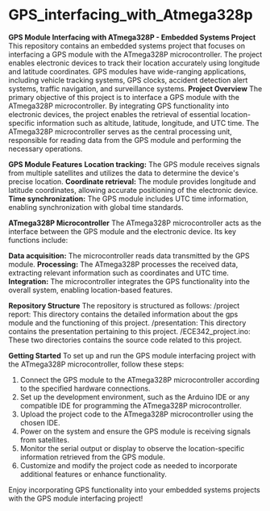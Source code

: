 # GPS_interfacing_with_Atmega328p
**GPS Module Interfacing with ATmega328P - Embedded Systems Project**
This repository contains an embedded systems project that focuses on interfacing a GPS module with the ATmega328P microcontroller. The project enables electronic devices to track their location accurately using longitude and latitude coordinates. GPS modules have wide-ranging applications, including vehicle tracking systems, GPS clocks, accident detection alert systems, traffic navigation, and surveillance systems.
**Project Overview**
The primary objective of this project is to interface a GPS module with the ATmega328P microcontroller. By integrating GPS functionality into electronic devices, the project enables the retrieval of essential location-specific information such as altitude, latitude, longitude, and UTC time. The ATmega328P microcontroller serves as the central processing unit, responsible for reading data from the GPS module and performing the necessary operations.

**GPS Module Features**
**Location tracking:** The GPS module receives signals from multiple satellites and utilizes the data to determine the device's precise location.
**Coordinate retrieval:** The module provides longitude and latitude coordinates, allowing accurate positioning of the electronic device.
**Time synchronization:** The GPS module includes UTC time information, enabling synchronization with global time standards.

**ATmega328P Microcontroller**
The ATmega328P microcontroller acts as the interface between the GPS module and the electronic device. Its key functions include:

**Data acquisition:** The microcontroller reads data transmitted by the GPS module.
**Processing:** The ATmega328P processes the received data, extracting relevant information such as coordinates and UTC time.
**Integration:** The microcontroller integrates the GPS functionality into the overall system, enabling location-based features.

**Repository Structure**
The repository is structured as follows:
/project report: This directory contains the detailed information about the gps module and the functioning of this project.
/presentation: This directory contains the presentation pertaining to this project.
/ECE342_project.ino: These two directories contains the source code related to this project.

**Getting Started**
To set up and run the GPS module interfacing project with the ATmega328P microcontroller, follow these steps:
1. Connect the GPS module to the ATmega328P microcontroller according to the specified hardware connections.
2. Set up the development environment, such as the Arduino IDE or any compatible IDE for programming the ATmega328P microcontroller.
3. Upload the project code to the ATmega328P microcontroller using the chosen IDE.
4. Power on the system and ensure the GPS module is receiving signals from satellites.
5. Monitor the serial output or display to observe the location-specific information retrieved from the GPS module.
6. Customize and modify the project code as needed to incorporate additional features or enhance functionality.

Enjoy incorporating GPS functionality into your embedded systems projects with the GPS module interfacing project!
